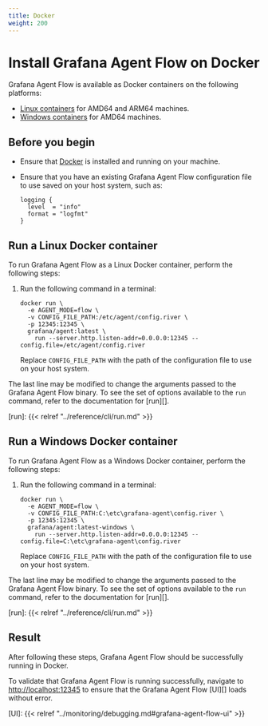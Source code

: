 ```yaml
---
title: Docker
weight: 200
---
```


# Install Grafana Agent Flow on Docker

Grafana Agent Flow is available as Docker containers on the following
platforms:

* [Linux containers][] for AMD64 and ARM64 machines.
* [Windows containers][] for AMD64 machines.

[Linux containers]: #run-a-linux-docker-container
[Windows containers]: #run-a-windows-docker-container

## Before you begin

* Ensure that [Docker][] is installed and running on your machine.

* Ensure that you have an existing Grafana Agent Flow configuration file to
  use saved on your host system, such as:

  ```river
  logging {
    level  = "info"
    format = "logfmt"
  }
  ```

[Docker]: https://docker.io

## Run a Linux Docker container

To run Grafana Agent Flow as a Linux Docker container, perform the following
steps:

1. Run the following command in a terminal:

   ```shell
   docker run \
     -e AGENT_MODE=flow \
     -v CONFIG_FILE_PATH:/etc/agent/config.river \
     -p 12345:12345 \
     grafana/agent:latest \
       run --server.http.listen-addr=0.0.0.0:12345 --config.file=/etc/agent/config.river
   ```

   Replace `CONFIG_FILE_PATH` with the path of the configuration file to use on
   your host system.

The last line may be modified to change the arguments passed to the Grafana
Agent Flow binary. To see the set of options available to the `run` command,
refer to the documentation for [run][].

[run]: {{< relref "../reference/cli/run.md" >}}

## Run a Windows Docker container

To run Grafana Agent Flow as a Windows Docker container, perform the following
steps:

1. Run the following command in a terminal:

   ```shell
   docker run \
     -e AGENT_MODE=flow \
     -v CONFIG_FILE_PATH:C:\etc\grafana-agent\config.river \
     -p 12345:12345 \
     grafana/agent:latest-windows \
       run --server.http.listen-addr=0.0.0.0:12345 --config.file=C:\etc\grafana-agent\config.river
   ```

   Replace `CONFIG_FILE_PATH` with the path of the configuration file to use on
   your host system.

The last line may be modified to change the arguments passed to the Grafana
Agent Flow binary. To see the set of options available to the `run` command,
refer to the documentation for [run][].

[run]: {{< relref "../reference/cli/run.md" >}}

## Result

After following these steps, Grafana Agent Flow should be successfully running
in Docker.

To validate that Grafana Agent Flow is running successfully, navigate to
<http://localhost:12345> to ensure that the Grafana Agent Flow [UI][] loads
without error.

[UI]: {{< relref "../monitoring/debugging.md#grafana-agent-flow-ui" >}}

